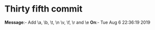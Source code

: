 # Thirty fifth commit

**Message**:- Add \a, \b, \t, \n \v, \f, \r and \e
**On**:- Tue Aug 6 22:36:19 2019

